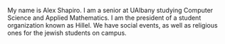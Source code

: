 My name is Alex Shapiro. I am a senior at UAlbany studying Computer Science and Applied Mathematics. I am the president of a student organization known as 
Hillel. We have social events, as well as religious ones for the jewish students on campus.
